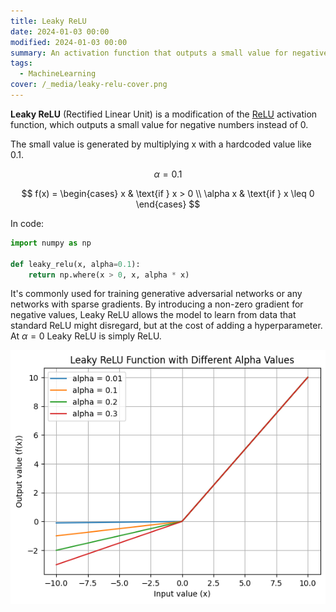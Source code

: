 ```yaml
---
title: Leaky ReLU
date: 2024-01-03 00:00
modified: 2024-01-03 00:00
summary: An activation function that outputs a small value for negative numbers
tags:
  - MachineLearning
cover: /_media/leaky-relu-cover.png
---
```


**Leaky ReLU** (Rectified Linear Unit) is a modification of the [ReLU](relu.md) activation function, which outputs a small value for negative numbers instead of 0.

The small value is generated by multiplying x with a hardcoded value like 0.1.

$$
\alpha = 0.1
$$

$$
f(x) = \begin{cases} 
    x & \text{if } x > 0 \\
    \alpha x & \text{if } x \leq 0 
\end{cases}
$$

In code:

```python
import numpy as np

def leaky_relu(x, alpha=0.1):
    return np.where(x > 0, x, alpha * x)
```

It's commonly used for training generative adversarial networks or any networks with sparse gradients. By introducing a non-zero gradient for negative values, Leaky ReLU allows the model to learn from data that standard ReLU might disregard, but at the cost of adding a hyperparameter. At $\alpha = 0$ Leaky ReLU is simply ReLU.

![Leaky ReLU plot](../_media/leaky-relu-activate-examples.png)